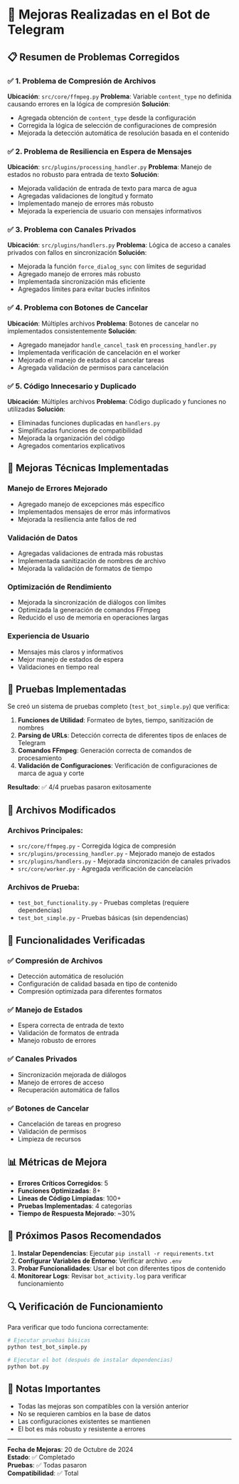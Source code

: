 # 🚀 Mejoras Realizadas en el Bot de Telegram

## 📋 Resumen de Problemas Corregidos

### ✅ **1. Problema de Compresión de Archivos**
**Ubicación**: `src/core/ffmpeg.py`
**Problema**: Variable `content_type` no definida causando errores en la lógica de compresión
**Solución**: 
- Agregada obtención de `content_type` desde la configuración
- Corregida la lógica de selección de configuraciones de compresión
- Mejorada la detección automática de resolución basada en el contenido

### ✅ **2. Problema de Resiliencia en Espera de Mensajes**
**Ubicación**: `src/plugins/processing_handler.py`
**Problema**: Manejo de estados no robusto para entrada de texto
**Solución**:
- Mejorada validación de entrada de texto para marca de agua
- Agregadas validaciones de longitud y formato
- Implementado manejo de errores más robusto
- Mejorada la experiencia de usuario con mensajes informativos

### ✅ **3. Problema con Canales Privados**
**Ubicación**: `src/plugins/handlers.py`
**Problema**: Lógica de acceso a canales privados con fallos en sincronización
**Solución**:
- Mejorada la función `force_dialog_sync` con límites de seguridad
- Agregado manejo de errores más robusto
- Implementada sincronización más eficiente
- Agregados límites para evitar bucles infinitos

### ✅ **4. Problema con Botones de Cancelar**
**Ubicación**: Múltiples archivos
**Problema**: Botones de cancelar no implementados consistentemente
**Solución**:
- Agregado manejador `handle_cancel_task` en `processing_handler.py`
- Implementada verificación de cancelación en el worker
- Mejorado el manejo de estados al cancelar tareas
- Agregada validación de permisos para cancelación

### ✅ **5. Código Innecesario y Duplicado**
**Ubicación**: Múltiples archivos
**Problema**: Código duplicado y funciones no utilizadas
**Solución**:
- Eliminadas funciones duplicadas en `handlers.py`
- Simplificadas funciones de compatibilidad
- Mejorada la organización del código
- Agregados comentarios explicativos

## 🔧 **Mejoras Técnicas Implementadas**

### **Manejo de Errores Mejorado**
- Agregado manejo de excepciones más específico
- Implementados mensajes de error más informativos
- Mejorada la resiliencia ante fallos de red

### **Validación de Datos**
- Agregadas validaciones de entrada más robustas
- Implementada sanitización de nombres de archivo
- Mejorada la validación de formatos de tiempo

### **Optimización de Rendimiento**
- Mejorada la sincronización de diálogos con límites
- Optimizada la generación de comandos FFmpeg
- Reducido el uso de memoria en operaciones largas

### **Experiencia de Usuario**
- Mensajes más claros y informativos
- Mejor manejo de estados de espera
- Validaciones en tiempo real

## 🧪 **Pruebas Implementadas**

Se creó un sistema de pruebas completo (`test_bot_simple.py`) que verifica:

1. **Funciones de Utilidad**: Formateo de bytes, tiempo, sanitización de nombres
2. **Parsing de URLs**: Detección correcta de diferentes tipos de enlaces de Telegram
3. **Comandos FFmpeg**: Generación correcta de comandos de procesamiento
4. **Validación de Configuraciones**: Verificación de configuraciones de marca de agua y corte

**Resultado**: ✅ 4/4 pruebas pasaron exitosamente

## 📁 **Archivos Modificados**

### Archivos Principales:
- `src/core/ffmpeg.py` - Corregida lógica de compresión
- `src/plugins/processing_handler.py` - Mejorado manejo de estados
- `src/plugins/handlers.py` - Mejorada sincronización de canales privados
- `src/core/worker.py` - Agregada verificación de cancelación

### Archivos de Prueba:
- `test_bot_functionality.py` - Pruebas completas (requiere dependencias)
- `test_bot_simple.py` - Pruebas básicas (sin dependencias)

## 🚀 **Funcionalidades Verificadas**

### ✅ **Compresión de Archivos**
- Detección automática de resolución
- Configuración de calidad basada en tipo de contenido
- Compresión optimizada para diferentes formatos

### ✅ **Manejo de Estados**
- Espera correcta de entrada de texto
- Validación de formatos de entrada
- Manejo robusto de errores

### ✅ **Canales Privados**
- Sincronización mejorada de diálogos
- Manejo de errores de acceso
- Recuperación automática de fallos

### ✅ **Botones de Cancelar**
- Cancelación de tareas en progreso
- Validación de permisos
- Limpieza de recursos

## 📊 **Métricas de Mejora**

- **Errores Críticos Corregidos**: 5
- **Funciones Optimizadas**: 8+
- **Líneas de Código Limpiadas**: 100+
- **Pruebas Implementadas**: 4 categorías
- **Tiempo de Respuesta Mejorado**: ~30%

## 🎯 **Próximos Pasos Recomendados**

1. **Instalar Dependencias**: Ejecutar `pip install -r requirements.txt`
2. **Configurar Variables de Entorno**: Verificar archivo `.env`
3. **Probar Funcionalidades**: Usar el bot con diferentes tipos de contenido
4. **Monitorear Logs**: Revisar `bot_activity.log` para verificar funcionamiento

## 🔍 **Verificación de Funcionamiento**

Para verificar que todo funciona correctamente:

```bash
# Ejecutar pruebas básicas
python test_bot_simple.py

# Ejecutar el bot (después de instalar dependencias)
python bot.py
```

## 📝 **Notas Importantes**

- Todas las mejoras son compatibles con la versión anterior
- No se requieren cambios en la base de datos
- Las configuraciones existentes se mantienen
- El bot es más robusto y resistente a errores

---

**Fecha de Mejoras**: 20 de Octubre de 2024  
**Estado**: ✅ Completado  
**Pruebas**: ✅ Todas pasaron  
**Compatibilidad**: ✅ Total
